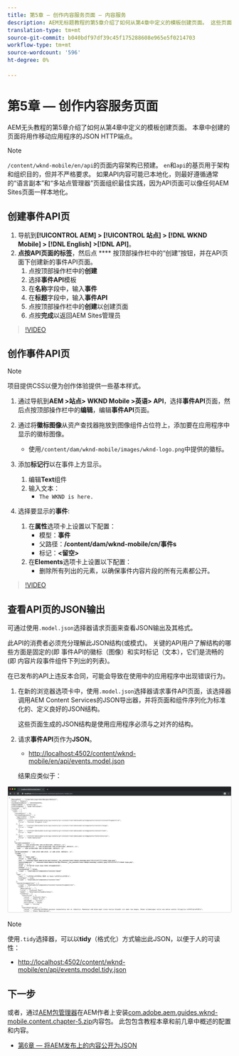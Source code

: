 ```yaml
---
title: 第5章 — 创作内容服务页面 — 内容服务
description: AEM无标题教程的第5章介绍了如何从第4章中定义的模板创建页面。 这些页面将用作JSON HTTP端点。
translation-type: tm+mt
source-git-commit: b040bdf97df39c45f175288608e965e5f0214703
workflow-type: tm+mt
source-wordcount: '596'
ht-degree: 0%

---
```



# 第5章 — 创作内容服务页面

AEM无头教程的第5章介绍了如何从第4章中定义的模板创建页面。 本章中创建的页面将用作移动应用程序的JSON HTTP端点。

>[!NOTE]
>
> `/content/wknd-mobile/en/api`的页面内容架构已预建。 `en`和`api`的基页用于架构和组织目的，但并不严格要求。 如果API内容可能已本地化，则最好遵循通常的“语言副本”和“多站点管理器”页面组织最佳实践，因为API页面可以像任何AEM Sites页面一样本地化。

## 创建事件API页

1. 导航到&#x200B;**[!UICONTROL AEM] > [!UICONTROL 站点] > [!DNL WKND Mobile] > [!DNL English] >[!DNL API]**。
1. **点按API页面的标签**，然后点 **** 按顶部操作栏中的“创建”按钮，并在API页面下创建新的事件API页面。
   1. 点按顶部操作栏中的&#x200B;**创建**
   1. 选择&#x200B;**事件API**&#x200B;模板
   1. 在&#x200B;**名称**&#x200B;字段中，输入&#x200B;**事件**
   1. 在&#x200B;**标题**&#x200B;字段中，输入&#x200B;**事件API**
   1. 点按顶部操作栏中的&#x200B;**创建**&#x200B;以创建页面
   1. 点按&#x200B;**完成**&#x200B;以返回AEM Sites管理员

>[!VIDEO](https://video.tv.adobe.com/v/28340/?quality=12&learn=on)

## 创作事件API页

>[!NOTE]
>
> 项目提供CSS以便为创作体验提供一些基本样式。

1. 通过导航到&#x200B;**AEM >站点> WKND Mobile >英语> API**，选择&#x200B;**事件API**&#x200B;页面，然后点按顶部操作栏中的&#x200B;**编辑**，编辑&#x200B;**事件API**&#x200B;页面。
1. 通过将&#x200B;**徽标图像**&#x200B;从资产查找器拖放到图像组件占位符上，添加要在应用程序中显示的徽标图像。
   * 使用`/content/dam/wknd-mobile/images/wknd-logo.png`中提供的徽标。

1. 添加&#x200B;**标记行**&#x200B;以在事件上方显示。
   1. 编辑&#x200B;**Text**&#x200B;组件
   1. 输入文本：
      * `The WKND is here.`

1. 选择要显示的&#x200B;**事件**:
   1. 在&#x200B;**属性**&#x200B;选项卡上设置以下配置：
      * 模型：**事件**
      * 父路径：**/content/dam/wknd-mobile/cn/事件s**
      * 标记：**&lt;留空>**
   1. 在&#x200B;**Elements**&#x200B;选项卡上设置以下配置：
      * 删除所有列出的元素，以确保事件内容片段的所有元素都公开。

>[!VIDEO](https://video.tv.adobe.com/v/28339/?quality=12&learn=on)

## 查看API页的JSON输出

可通过使用`.model.json`选择器请求页面来查看JSON输出及其格式。

此API的消费者必须充分理解此JSON结构(或模式)。 关键的API用户了解结构的哪些方面是固定的(即 事件API的徽标（图像）和实时标记（文本），它们是流畅的(即 内容片段事件组件下列出的列表)。

在已发布的API上违反本合同，可能会导致在使用中的应用程序中出现错误行为。

1. 在新的浏览器选项卡中，使用`.model.json`选择器请求事件API页面，该选择器调用AEM Content Services的JSON导出器，并将页面和组件序列化为标准化的、定义良好的JSON结构。

   这些页面生成的JSON结构是使用应用程序必须与之对齐的结构。

1. 请求&#x200B;**事件API**&#x200B;页作为&#x200B;**JSON**。

   * [http://localhost:4502/content/wknd-mobile/en/api/events.model.json](http://localhost:4502/content/wknd-mobile/en/api/events.model.tidy.json)

   结果应类似于：

![AEM Content Services JSON输出](assets/chapter-5/json-output.png)

>[!NOTE]
>
> 使用`.tidy`选择器，可以以&#x200B;**tidy**（格式化）方式输出此JSON，以便于人的可读性：
> * [http://localhost:4502/content/wknd-mobile/en/api/events.model.tidy.json](http://localhost:4502/content/wknd-mobile/en/api/events.model.tidy.json)


## 下一步

或者，通过[AEM包管理器](http://localhost:4502/crx/packmgr/index.jsp)在AEM作者上安装[com.adobe.aem.guides.wknd-mobile.content.chapter-5.zip](https://github.com/adobe/aem-guides-wknd-mobile/releases/latest)内容包。 此包包含教程本章和前几章中概述的配置和内容。

* [第6章 — 将AEM发布上的内容公开为JSON](./chapter-6.md)
